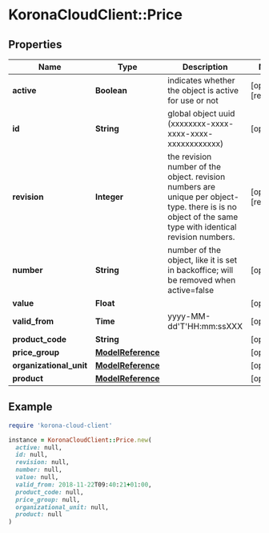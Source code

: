 # KoronaCloudClient::Price

## Properties

| Name | Type | Description | Notes |
| ---- | ---- | ----------- | ----- |
| **active** | **Boolean** | indicates whether the object is active for use or not | [optional][readonly] |
| **id** | **String** | global object uuid (xxxxxxxx-xxxx-xxxx-xxxx-xxxxxxxxxxxx) | [optional] |
| **revision** | **Integer** | the revision number of the object. revision numbers are unique per object-type. there is is no object of the same type with identical revision numbers. | [optional][readonly] |
| **number** | **String** | number of the object, like it is set in backoffice; will be removed when active&#x3D;false | [optional] |
| **value** | **Float** |  | [optional] |
| **valid_from** | **Time** | yyyy-MM-dd&#39;T&#39;HH:mm:ssXXX | [optional] |
| **product_code** | **String** |  | [optional] |
| **price_group** | [**ModelReference**](ModelReference.md) |  | [optional] |
| **organizational_unit** | [**ModelReference**](ModelReference.md) |  | [optional] |
| **product** | [**ModelReference**](ModelReference.md) |  | [optional] |

## Example

```ruby
require 'korona-cloud-client'

instance = KoronaCloudClient::Price.new(
  active: null,
  id: null,
  revision: null,
  number: null,
  value: null,
  valid_from: 2018-11-22T09:40:21+01:00,
  product_code: null,
  price_group: null,
  organizational_unit: null,
  product: null
)
```

